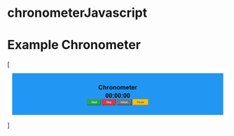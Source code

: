 # chronometerJavascript

Example Chronometer
=========

[![Chronometer](https://github.com/isamoralesaa/chronometerJavascript/raw/min/img/imgChronometer.png)]
